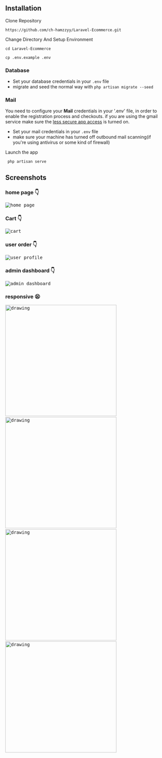 ## Installation

Clone Repository

```
https://github.com/ch-hamzzyy/Laravel-Ecommerce.git
```

Change Directory And Setup Environment
```
cd Laravel-Ecommerce
```
```
cp .env.example .env
```

### Database

* Set your database credentials in your `.env` file
* migrate and seed the normal way with `php artisan migrate --seed`

### Mail

You need to configure your **Mail** credentials in your '.env' file, in order to enable the registration process and checkouts. if you are using the gmail service
make sure the [less secure app access](https://myaccount.google.com/lesssecureapps) is turned on.

* Set your mail credentials in your `.env` file
* make sure your machine has turned off outbound mail scanning(if you're using antivirus or some kind of firewall)

Launch the app
```bash
 php artisan serve
 ```

## Screenshots

### home page :point_down:
<kbd>![home page](https://github.com/kunal254/laravel-8-ecommerce/blob/main/public/screens/home.png)</kbd>
### Cart :point_down:
<kbd>![cart](https://github.com/kunal254/laravel-8-ecommerce/blob/main/public/screens/cart.png)</kbd>
### user order :point_down:
<kbd>![user profile](https://github.com/kunal254/laravel-8-ecommerce/blob/main/public/screens/user_order.png)</kbd>
### admin dashboard :point_down:
<kbd>![admin dashboard](https://github.com/kunal254/laravel-8-ecommerce/blob/main/public/screens/admin_dashboard.png)</kbd>

### responsive :tired_face:

<kbd><img src="https://github.com/kunal254/laravel-8-ecommerce/blob/main/public/screens/orders_on_phone.jpg" alt="drawing" height="350"/></kbd>&nbsp;&nbsp;&nbsp;<kbd><img src="https://github.com/kunal254/laravel-8-ecommerce/blob/main/public/screens/adminORD_on_phone.jpg" alt="drawing" height="350"/></kbd>&nbsp;&nbsp;&nbsp;<kbd><img src="https://github.com/kunal254/laravel-8-ecommerce/blob/main/public/screens/cart_on_phone.jpg" alt="drawing" height="350"/></kbd>&nbsp;&nbsp;&nbsp;<kbd><img src="https://github.com/kunal254/laravel-8-ecommerce/blob/main/public/screens/shop_on_phone.jpg" alt="drawing" height="350"/></kbd>

